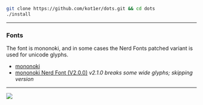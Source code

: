 ```sh
git clone https://github.com/kot1er/dots.git && cd dots
./install
```
---

### Fonts
The font is mononoki, and in some cases the Nerd Fonts patched variant is used for unicode glyphs.
* [mononoki](https://madmalik.github.io/mononoki/)
* [mononoki Nerd Font (V2.0.0)](https://github.com/ryanoasis/nerd-fonts/releases/tag/v2.0.0)
        *v2.1.0 breaks some wide glyphs; skipping version*
---
![](https://i.kot1er.me/ss.png)

